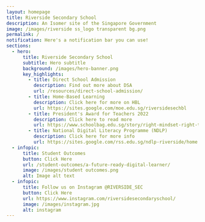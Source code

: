```yaml
---
layout: homepage
title: Riverside Secondary School
description: An Isomer site of the Singapore Government
image: /images/riverside ss_logo transparent bg.png
permalink: /
notification: Here's a notification bar you can use!
sections:
  - hero:
      title: Riverside Secondary School
      subtitle: Hero subtitle
      background: /images/hero-banner.png
      key_highlights:
        - title: Direct School Admission
          description: Find out more about DSA
          url: /resources/direct-school-admission/
        - title: Home-Based Learning
          description: Click here for more on HBL
          url: https://sites.google.com/moe.edu.sg/riversidesechbl
        - title: President's Award for Teachers 2022
          description: Click here to read more
          url: https://www.schoolbag.edu.sg/story/right-mindset-right-tools-right-results
        - title: National Digital Literacy Programme (NDLP)
          description: Click here for more info
          url: https://sites.google.com/rss.edu.sg/ndlp-riverside/home
  - infopic:
      title: Student Outcomes
      button: Click Here
      url: /student-outcomes/a-future-ready-digital-learner/
      image: /images/student outcomes.png
      alt: Image alt text
  - infopic:
      title: Follow us on Instagram @RIVERSIDE_SEC
      button: Click Here
      url: https://www.instagram.com/riversidesecondaryschool/
      image: /images/instagram.jpg
      alt: instagram
---
```

